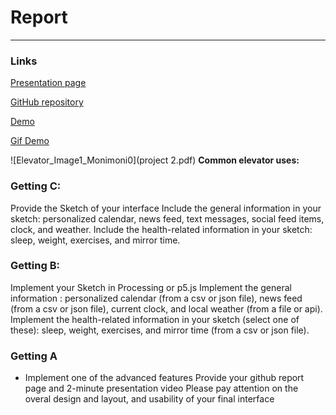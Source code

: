 # Report

---


### Links
[Presentation page](https://monimoni0.github.io/p2.Monica.Romero.github.io/)

[GitHub repository](https://github.com/Monimoni0/p2.Monica.Romero.github.io)

[Demo](https://youtu.be/YFltciBmev4)

[Gif Demo](https://giphy.com/gifs/NCBxL8PffoZsWei947)


![Elevator_Image1_Monimoni0](project 2.pdf)
**Common elevator uses:** </br>

### Getting C:
Provide the Sketch of your interface
Include the general information in your sketch: personalized calendar, news feed, text messages, social feed items, clock, and weather.
Include the health-related information in your sketch: sleep, weight, exercises, and mirror time.

### Getting B:
Implement your Sketch in Processing or p5.js
Implement the general information : personalized calendar (from a csv or json file), news feed (from a csv or json file), current clock, and local weather (from a file or api).
Implement the health-related information in your sketch (select one of these): sleep, weight, exercises, and mirror time (from a csv or json file).

### Getting A

- Implement one of the advanced features
Provide your github report page and 2-minute presentation video
Please pay attention on the overal design and layout, and usability of your final interface
